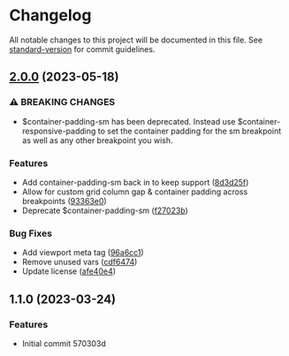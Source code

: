 # Changelog

All notable changes to this project will be documented in this file. See [standard-version](https://github.com/conventional-changelog/standard-version) for commit guidelines.

## [2.0.0](https://github.com/AlephSF/nought-sass-mixins/compare/v1.1.0...v2.0.0) (2023-05-18)


### ⚠ BREAKING CHANGES

* $container-padding-sm has been deprecated. Instead
use $container-responsive-padding to set the container padding for the
sm breakpoint as well as any other breakpoint you wish.

### Features

* Add container-padding-sm back in to keep support ([8d3d25f](https://github.com/AlephSF/nought-sass-mixins/commit/8d3d25f8c4ee451c3bac1c448dddd0d236b9646c))
* Allow for custom grid column gap & container padding across breakpoints ([93363e0](https://github.com/AlephSF/nought-sass-mixins/commit/93363e0119fa3c29367cab61f2588ee30125cdf1))
* Deprecate $container-padding-sm ([f27023b](https://github.com/AlephSF/nought-sass-mixins/commit/f27023b5ff87eb2cfeb8a4fcb1cf0a481d58c223))


### Bug Fixes

* Add viewport meta tag ([96a6cc1](https://github.com/AlephSF/nought-sass-mixins/commit/96a6cc12fab34bfe1287fe55f85a071094942a38))
* Remove unused vars ([cdf6474](https://github.com/AlephSF/nought-sass-mixins/commit/cdf647446a62dfa68b6398f577f4af37988960eb))
* Update license ([afe40e4](https://github.com/AlephSF/nought-sass-mixins/commit/afe40e4b9257a7ee05c25f0bde29f47896f6a7d7))

## 1.1.0 (2023-03-24)


### Features

* Initial commit 570303d
